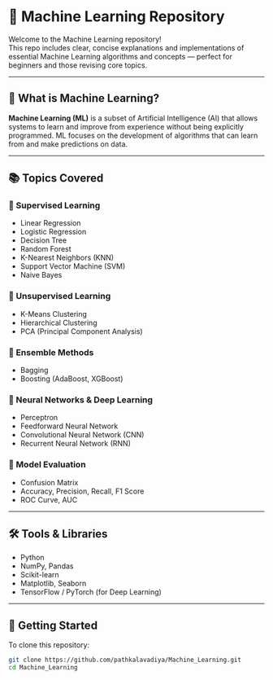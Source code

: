 # 🤖 Machine Learning Repository

Welcome to the Machine Learning repository!  
This repo includes clear, concise explanations and implementations of essential Machine Learning algorithms and concepts — perfect for beginners and those revising core topics.

---

## 📌 What is Machine Learning?

**Machine Learning (ML)** is a subset of Artificial Intelligence (AI) that allows systems to learn and improve from experience without being explicitly programmed. ML focuses on the development of algorithms that can learn from and make predictions on data.

---

## 📚 Topics Covered

### 🔹 Supervised Learning
- Linear Regression
- Logistic Regression
- Decision Tree
- Random Forest
- K-Nearest Neighbors (KNN)
- Support Vector Machine (SVM)
- Naive Bayes

### 🔹 Unsupervised Learning
- K-Means Clustering
- Hierarchical Clustering
- PCA (Principal Component Analysis)

### 🔹 Ensemble Methods
- Bagging
- Boosting (AdaBoost, XGBoost)

### 🔹 Neural Networks & Deep Learning
- Perceptron
- Feedforward Neural Network
- Convolutional Neural Network (CNN)
- Recurrent Neural Network (RNN)

### 🔹 Model Evaluation
- Confusion Matrix
- Accuracy, Precision, Recall, F1 Score
- ROC Curve, AUC

---

## 🛠️ Tools & Libraries
- Python
- NumPy, Pandas
- Scikit-learn
- Matplotlib, Seaborn
- TensorFlow / PyTorch (for Deep Learning)

---

## 🚀 Getting Started

To clone this repository:
```bash
git clone https://github.com/pathkalavadiya/Machine_Learning.git
cd Machine_Learning
